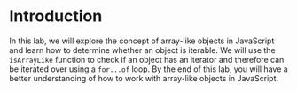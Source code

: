 # Introduction

In this lab, we will explore the concept of array-like objects in JavaScript and learn how to determine whether an object is iterable. We will use the `isArrayLike` function to check if an object has an iterator and therefore can be iterated over using a `for...of` loop. By the end of this lab, you will have a better understanding of how to work with array-like objects in JavaScript.
